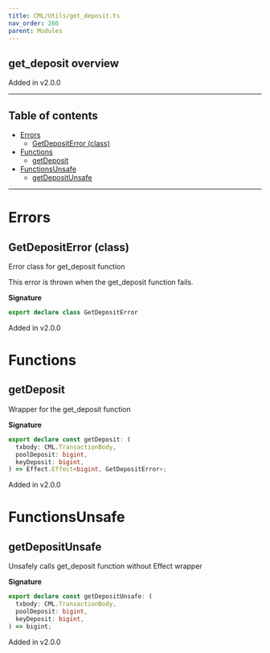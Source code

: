 ```yaml
---
title: CML/Utils/get_deposit.ts
nav_order: 266
parent: Modules
---
```


## get_deposit overview

Added in v2.0.0

---

<h2 class="text-delta">Table of contents</h2>

- [Errors](#errors)
  - [GetDepositError (class)](#getdepositerror-class)
- [Functions](#functions)
  - [getDeposit](#getdeposit)
- [FunctionsUnsafe](#functionsunsafe)
  - [getDepositUnsafe](#getdepositunsafe)

---

# Errors

## GetDepositError (class)

Error class for get_deposit function

This error is thrown when the get_deposit function fails.

**Signature**

```ts
export declare class GetDepositError
```

Added in v2.0.0

# Functions

## getDeposit

Wrapper for the get_deposit function

**Signature**

```ts
export declare const getDeposit: (
  txbody: CML.TransactionBody,
  poolDeposit: bigint,
  keyDeposit: bigint,
) => Effect.Effect<bigint, GetDepositError>;
```

Added in v2.0.0

# FunctionsUnsafe

## getDepositUnsafe

Unsafely calls get_deposit function without Effect wrapper

**Signature**

```ts
export declare const getDepositUnsafe: (
  txbody: CML.TransactionBody,
  poolDeposit: bigint,
  keyDeposit: bigint,
) => bigint;
```

Added in v2.0.0

